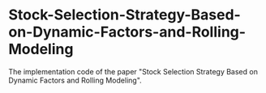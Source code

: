 # Stock-Selection-Strategy-Based-on-Dynamic-Factors-and-Rolling-Modeling

The implementation code of the paper "Stock Selection Strategy Based on Dynamic Factors and Rolling Modeling".
